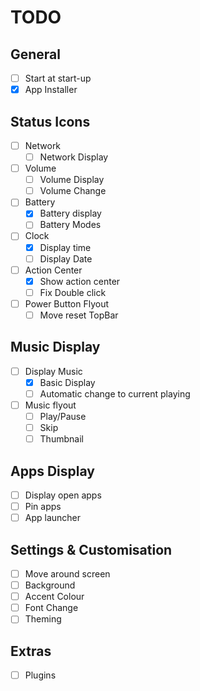 # TODO

## General

* [ ] Start at start-up
* [x] App Installer

## Status Icons

* [ ] Network
  * [ ] Network Display
* [ ] Volume
  * [ ] Volume Display
  * [ ] Volume Change
* [ ] Battery
  * [x] Battery display
  * [ ] Battery Modes
* [ ] Clock
  * [x] Display time
  * [ ] Display Date
* [ ] Action Center
  * [x] Show action center
  * [ ] Fix Double click
* [ ] Power Button Flyout
  * [ ] Move reset TopBar

## Music Display

* [ ] Display Music
  * [X] Basic Display
  * [ ] Automatic change to current playing
* [ ] Music flyout
  * [ ] Play/Pause
  * [ ] Skip
  * [ ] Thumbnail

## Apps Display

* [ ] Display open apps
* [ ] Pin apps
* [ ] App launcher

## Settings & Customisation

* [ ] Move around screen
* [ ] Background
* [ ] Accent Colour
* [ ] Font Change
* [ ] Theming

## Extras

* [ ] Plugins
